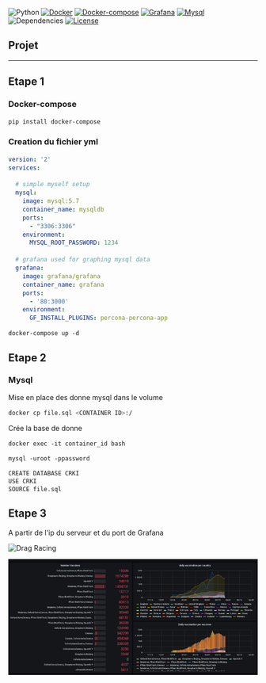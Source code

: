 ![Python](https://img.shields.io/badge/python-v3.6+-blue.svg)
[![Docker](https://img.shields.io/badge/docker-v3.6+-yellow.svg)](https://www.docker.com)
[![Docker-compose](https://img.shields.io/badge/docker_compose-v3.6+-yellow.svg)](https://docs.docker.com/compose/)
[![Grafana](https://img.shields.io/badge/grafana-v3.6+-orange.svg)](https://grafana.com)
[![Mysql](https://img.shields.io/badge/mysql-v3.6+-orange.svg)](https://www.mysql.com)
![Dependencies](https://img.shields.io/badge/dependencies-up%20to%20date-brightgreen.svg)
[![License](https://img.shields.io/badge/license-MIT-blue.svg)](https://opensource.org/licenses/MIT)


## Projet
---

## Etape 1
### Docker-compose
```bash
pip install docker-compose
```

### Creation du fichier yml

```yml
version: '2'
services:

  # simple myself setup
  mysql:
    image: mysql:5.7
    container_name: mysqldb
    ports:
      - "3306:3306"
    environment:
      MYSQL_ROOT_PASSWORD: 1234

  # grafana used for graphing mysql data
  grafana:
    image: grafana/grafana
    container_name: grafana
    ports:
      - '80:3000'
    environment:
      GF_INSTALL_PLUGINS: percona-percona-app
```

```shell
docker-compose up -d
```

## Etape 2
### Mysql

Mise en place des donne mysql dans le volume

```bash
docker cp file.sql <CONTAINER ID>:/
```

Crée la base de donne

```shell
docker exec -it container_id bash
```

```shell
mysql -uroot -ppassword 
```

```mysql
CREATE DATABASE CRKI
USE CRKI
SOURCE file.sql
```




## Etape 3

A partir de l'ip du serveur et du port de Grafana


![Drag Racing](img/con.png)


![Drag Racing](img/graph.png)